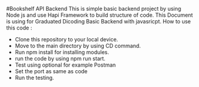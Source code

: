 #Bookshelf API Backend
This is simple basic backend project by using Node js and use Hapi Framework to build structure of code.
This Document is using for Graduated Dicoding Basic Backend with javasricpt. How to use this code :
  - Clone this repository to your local device.
  - Move to the main directory by using CD command.
  - Run npm install for installing modules.
  - run the code by using npm run start.
  - Test using optional for example Postman
  - Set the port as same as code
  - Run the testing.

